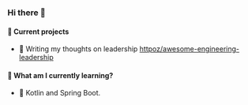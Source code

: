 ### Hi there 👋

#### 🚀 Current projects
- 🔭 Writing my thoughts on leadership [httpoz/awesome-engineering-leadership](https://github.com/httpoz/awesome-engineering-leadership)

#### 🌳 What am I currently learning?
- 🌱 Kotlin and Spring Boot.

<!--
**httpoz/httpoz** is a ✨ _special_ ✨ repository because its `README.md` (this file) appears on your GitHub profile.

Here are some ideas to get you started:

- 🔭 I’m currently working on ...
- 🌱 I’m currently learning ...
- 👯 I’m looking to collaborate on ...
- 🤔 I’m looking for help with ...
- 💬 Ask me about ...
- 📫 How to reach me: ...
- 😄 Pronouns: ...
- ⚡ Fun fact: ...
-->
